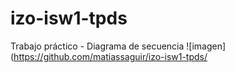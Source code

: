 # izo-isw1-tpds
Trabajo práctico - Diagrama de secuencia
![imagen](https://github.com/matiassaguir/izo-isw1-tpds/
